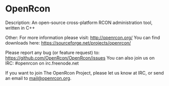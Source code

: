 OpenRcon
========

Description:
An open-source cross-platform RCON administration tool, written in C++

Other:
For more information please visit: http://openrcon.org/
You can find downloads here: https://sourceforge.net/projects/openrcon/

Please report any bug (or feature request) to: https://github.com/OpenRcon/OpenRcon/issues
You can also join us on IRC: #openrcon on irc.freenode.net

If you want to join The OpenRcon Project, please let us know at IRC,
or send an email to mail@openrcon.org.
